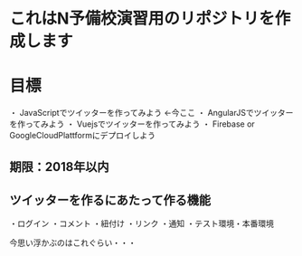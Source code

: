 # これはN予備校演習用のリポジトリを作成します

# 目標

・ JavaScriptでツイッターを作ってみよう ←今ここ
・ AngularJSでツイッターを作ってみよう
・ Vuejsでツイッターを作ってみよう
・ Firebase or GoogleCloudPlattformにデプロイしよう

## 期限：2018年以内

## ツイッターを作るにあたって作る機能
・ログイン
・コメント
・紐付け
・リンク
・通知
・テスト環境・本番環境

今思い浮かぶのはこれぐらい・・・